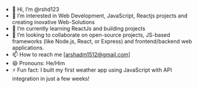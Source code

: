 - 👋 Hi, I’m @rshd123 
- 👀 I’m interested in Web Development, JavaScript, Reactjs projects and creating inovative Web-Solutions
- 🌱 I’m currently learning ReactJs and building projects
- 💞️ I’m looking to collaborate on open-source projects, JS-based frameworks (like Node.js, React, or Express) and frontend/backend web applications.
- 📫 How to reach me [arshadm1512@gmail.com]
- 😄 Pronouns: He/Him
- ⚡ Fun fact: I built my first weather app using JavaScript with API integration in just a few weeks!

<!---
rshd123/rshd123 is a ✨ special ✨ repository because its `README.md` (this file) appears on your GitHub profile.
You can click the Preview link to take a look at your changes.
--->
